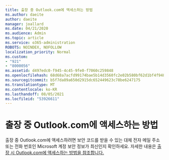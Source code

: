 ```yaml
---
title: 출장 중 Outlook.com에 액세스하는 방법
ms.author: daeite
author: daeite
manager: joallard
ms.date: 04/21/2020
ms.audience: Admin
ms.topic: article
ms.service: o365-administration
ROBOTS: NOINDEX, NOFOLLOW
localization_priority: Normal
ms.custom:
- "921"
- "8000056"
ms.assetid: d497edc0-f945-4c45-9fe0-f7060c259848
ms.openlocfilehash: 68d68a7acfd99174bae5b14d3560fc2e02b580bf62d1bf4f948543708c901a8e
ms.sourcegitcommit: b5f7da89a650d2915dc652449623c78be6247175
ms.translationtype: MT
ms.contentlocale: ko-KR
ms.lasthandoff: 08/05/2021
ms.locfileid: "53926611"
---
```

# <a name="how-to-access-outlookcom-while-traveling"></a>출장 중 Outlook.com에 액세스하는 방법

출장 중 Outlook.com에 액세스하려면 보안 코드를 받을 수 있는 대체 전자 메일 주소 또는 전화 번호인 Microsoft 계정 보안 정보가 최신인지 확인하세요. 자세한 내용은 [출장 시 Outlook.com에 액세스하는 방법을 참조합니다.](https://support.office.com/article/c44f16da-7156-4890-853c-286aafeda87e?wt.mc_id=Office_Outlook_com_Alchemy)
